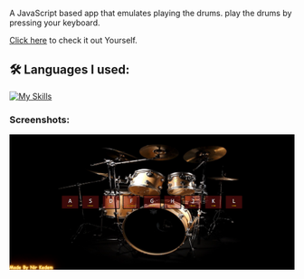 A JavaScript based app that emulates playing the drums.
play the drums by pressing your keyboard.

[Click here](https://drumemulator.netlify.app/) to check it out Yourself.

<h2>🛠️ Languages I used:</h2>

[![My Skills](https://skillicons.dev/icons?i=js,html,css)](https://skillicons.dev)

<h3>Screenshots:</h3>


![image_1](screenshots/drumapp.png?raw=true "Optional Title")
